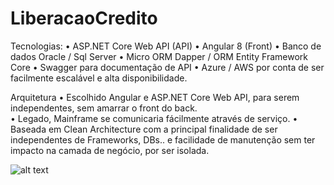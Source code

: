 # LiberacaoCredito

Tecnologias:
•	ASP.NET Core Web API (API)
•	Angular 8 (Front)
•	Banco de dados Oracle / Sql Server
•	Micro ORM Dapper / ORM Entity Framework Core
•	Swagger para documentação de API
•	Azure / AWS por conta de ser facilmente escalável e alta disponibilidade.

Arquitetura
• Escolhido Angular e ASP.NET Core Web API, para serem independentes, sem amarrar o front do back.  
• Legado, Mainframe se comunicaria fácilmente através de serviço.
•	Baseada em Clean Architecture com a principal finalidade de ser independentes de Frameworks, DBs.. e facilidade de manutenção 
  sem ter impacto na camada de negócio, por ser isolada.

![alt text](https://docs.microsoft.com/en-us/dotnet/architecture/modern-web-apps-azure/media/image5-7.png)
